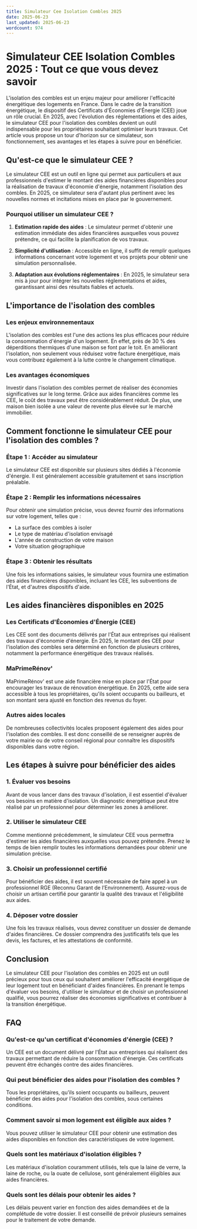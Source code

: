 ```yaml
---
title: Simulateur Cee Isolation Combles 2025
date: 2025-06-23
last_updated: 2025-06-23
wordcount: 974
---
```


# Simulateur CEE Isolation Combles 2025 : Tout ce que vous devez savoir

L'isolation des combles est un enjeu majeur pour améliorer l'efficacité énergétique des logements en France. Dans le cadre de la transition énergétique, le dispositif des Certificats d'Économies d'Énergie (CEE) joue un rôle crucial. En 2025, avec l'évolution des réglementations et des aides, le simulateur CEE pour l'isolation des combles devient un outil indispensable pour les propriétaires souhaitant optimiser leurs travaux. Cet article vous propose un tour d'horizon sur ce simulateur, son fonctionnement, ses avantages et les étapes à suivre pour en bénéficier.

## Qu'est-ce que le simulateur CEE ?

Le simulateur CEE est un outil en ligne qui permet aux particuliers et aux professionnels d'estimer le montant des aides financières disponibles pour la réalisation de travaux d'économie d'énergie, notamment l'isolation des combles. En 2025, ce simulateur sera d'autant plus pertinent avec les nouvelles normes et incitations mises en place par le gouvernement.

### Pourquoi utiliser un simulateur CEE ?

1. **Estimation rapide des aides** : Le simulateur permet d'obtenir une estimation immédiate des aides financières auxquelles vous pouvez prétendre, ce qui facilite la planification de vos travaux.
  
2. **Simplicité d'utilisation** : Accessible en ligne, il suffit de remplir quelques informations concernant votre logement et vos projets pour obtenir une simulation personnalisée.

3. **Adaptation aux évolutions réglementaires** : En 2025, le simulateur sera mis à jour pour intégrer les nouvelles réglementations et aides, garantissant ainsi des résultats fiables et actuels.

## L'importance de l'isolation des combles

### Les enjeux environnementaux

L'isolation des combles est l'une des actions les plus efficaces pour réduire la consommation d'énergie d'un logement. En effet, près de 30 % des déperditions thermiques d'une maison se font par le toit. En améliorant l'isolation, non seulement vous réduisez votre facture énergétique, mais vous contribuez également à la lutte contre le changement climatique.

### Les avantages économiques

Investir dans l'isolation des combles permet de réaliser des économies significatives sur le long terme. Grâce aux aides financières comme les CEE, le coût des travaux peut être considérablement réduit. De plus, une maison bien isolée a une valeur de revente plus élevée sur le marché immobilier.

## Comment fonctionne le simulateur CEE pour l'isolation des combles ?

### Étape 1 : Accéder au simulateur

Le simulateur CEE est disponible sur plusieurs sites dédiés à l'économie d'énergie. Il est généralement accessible gratuitement et sans inscription préalable.

### Étape 2 : Remplir les informations nécessaires

Pour obtenir une simulation précise, vous devrez fournir des informations sur votre logement, telles que :

- La surface des combles à isoler
- Le type de matériau d'isolation envisagé
- L'année de construction de votre maison
- Votre situation géographique

### Étape 3 : Obtenir les résultats

Une fois les informations saisies, le simulateur vous fournira une estimation des aides financières disponibles, incluant les CEE, les subventions de l'État, et d'autres dispositifs d'aide.

## Les aides financières disponibles en 2025

### Les Certificats d'Économies d'Énergie (CEE)

Les CEE sont des documents délivrés par l'État aux entreprises qui réalisent des travaux d'économie d'énergie. En 2025, le montant des CEE pour l'isolation des combles sera déterminé en fonction de plusieurs critères, notamment la performance énergétique des travaux réalisés.

### MaPrimeRénov'

MaPrimeRénov' est une aide financière mise en place par l'État pour encourager les travaux de rénovation énergétique. En 2025, cette aide sera accessible à tous les propriétaires, qu'ils soient occupants ou bailleurs, et son montant sera ajusté en fonction des revenus du foyer.

### Autres aides locales

De nombreuses collectivités locales proposent également des aides pour l'isolation des combles. Il est donc conseillé de se renseigner auprès de votre mairie ou de votre conseil régional pour connaître les dispositifs disponibles dans votre région.

## Les étapes à suivre pour bénéficier des aides

### 1. Évaluer vos besoins

Avant de vous lancer dans des travaux d'isolation, il est essentiel d'évaluer vos besoins en matière d'isolation. Un diagnostic énergétique peut être réalisé par un professionnel pour déterminer les zones à améliorer.

### 2. Utiliser le simulateur CEE

Comme mentionné précédemment, le simulateur CEE vous permettra d'estimer les aides financières auxquelles vous pouvez prétendre. Prenez le temps de bien remplir toutes les informations demandées pour obtenir une simulation précise.

### 3. Choisir un professionnel certifié

Pour bénéficier des aides, il est souvent nécessaire de faire appel à un professionnel RGE (Reconnu Garant de l’Environnement). Assurez-vous de choisir un artisan certifié pour garantir la qualité des travaux et l'éligibilité aux aides.

### 4. Déposer votre dossier

Une fois les travaux réalisés, vous devrez constituer un dossier de demande d'aides financières. Ce dossier comprendra des justificatifs tels que les devis, les factures, et les attestations de conformité.

## Conclusion

Le simulateur CEE pour l'isolation des combles en 2025 est un outil précieux pour tous ceux qui souhaitent améliorer l'efficacité énergétique de leur logement tout en bénéficiant d'aides financières. En prenant le temps d'évaluer vos besoins, d'utiliser le simulateur et de choisir un professionnel qualifié, vous pourrez réaliser des économies significatives et contribuer à la transition énergétique.

## FAQ

### Qu'est-ce qu'un certificat d'économies d'énergie (CEE) ?

Un CEE est un document délivré par l'État aux entreprises qui réalisent des travaux permettant de réduire la consommation d'énergie. Ces certificats peuvent être échangés contre des aides financières.

### Qui peut bénéficier des aides pour l'isolation des combles ?

Tous les propriétaires, qu'ils soient occupants ou bailleurs, peuvent bénéficier des aides pour l'isolation des combles, sous certaines conditions.

### Comment savoir si mon logement est éligible aux aides ?

Vous pouvez utiliser le simulateur CEE pour obtenir une estimation des aides disponibles en fonction des caractéristiques de votre logement.

### Quels sont les matériaux d'isolation éligibles ?

Les matériaux d'isolation couramment utilisés, tels que la laine de verre, la laine de roche, ou la ouate de cellulose, sont généralement éligibles aux aides financières.

### Quels sont les délais pour obtenir les aides ?

Les délais peuvent varier en fonction des aides demandées et de la complétude de votre dossier. Il est conseillé de prévoir plusieurs semaines pour le traitement de votre demande.